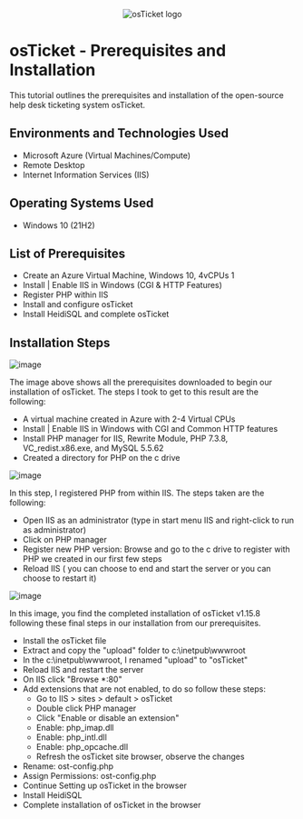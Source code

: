 <p align="center">
<img src="https://i.imgur.com/Clzj7Xs.png" alt="osTicket logo"/>
</p>

<h1>osTicket - Prerequisites and Installation</h1>
This tutorial outlines the prerequisites and installation of the open-source help desk ticketing system osTicket.<br />



<h2>Environments and Technologies Used</h2>

- Microsoft Azure (Virtual Machines/Compute)
- Remote Desktop
- Internet Information Services (IIS)

<h2>Operating Systems Used </h2>

- Windows 10</b> (21H2)

<h2>List of Prerequisites</h2>

- Create an Azure Virtual Machine, Windows 10, 4vCPUs 1
- Install | Enable IIS in Windows (CGI & HTTP Features)
- Register PHP within IIS
- Install and configure osTicket
- Install HeidiSQL and complete osTicket

<h2>Installation Steps</h2>

![image](https://github.com/Domenick-Ranfone/osticket-prereqs/assets/138722554/6138642b-58a5-4b57-ae3c-d636d6c5a50f)

The image above shows all the prerequisites downloaded to begin our installation of osTicket. The steps I took to get to this result are the following:

- A virtual machine created in Azure with 2-4 Virtual CPUs
- Install | Enable IIS in Windows with CGI and Common HTTP features
- Install PHP manager for IIS, Rewrite Module, PHP 7.3.8, VC_redist.x86.exe, and MySQL 5.5.62
- Created a directory for PHP on the c drive



![image](https://github.com/Domenick-Ranfone/osticket-prereqs/assets/138722554/b1a5db1a-180d-4afd-9cbb-a96d5800d008)

In this step, I registered PHP from within IIS. The steps taken are the following:

- Open IIS as an administrator (type in start menu IIS and right-click to run as administrator)
- Click on PHP manager
- Register new PHP version: Browse and go to the c drive to register with PHP we created in our first few steps
- Reload IIS ( you can choose to end and start the server or you can choose to restart it)



![image](https://github.com/Domenick-Ranfone/osticket-prereqs/assets/138722554/feb44149-a545-4760-92eb-9b94bc06d3ae)

In this image, you find the completed installation of osTicket v1.15.8 following these final steps in our installation from our prerequisites.

- Install the osTicket file
- Extract and copy the "upload" folder to c:\inetpub\wwwroot
- In the c:\inetpub\wwwroot, I renamed "upload" to "osTicket"
- Reload IIS and restart the server
- On IIS click "Browse *:80"
- Add extensions that are not enabled, to do so follow these steps:
  - Go to IIS > sites > default > osTicket
  - Double click PHP manager
  - Click "Enable or disable an extension"
  - Enable: php_imap.dll
  - Enable: php_intl.dll
  - Enable: php_opcache.dll
  - Refresh the osTicket site browser, observe the changes
- Rename: ost-config.php
- Assign Permissions: ost-config.php
- Continue Setting up osTicket in the browser
- Install HeidiSQL
- Complete installation of osTicket in the browser
